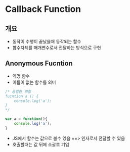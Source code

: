 # Callback Function

## 개요
* 동작이 수행이 끝났을때 동작되는 함수
* 함수자체를 매개변수로서 전달하는 방식으로 구현

## Anonymous Fucntion
* 익명 함수
* 이름이 없는 함수를 의미

```javascript
/* 동일한 역할
fucntion a () {
    console.log('a');
}
*/

var a = function(){
    console.log('a');
}
```

* JS에서 함수는 값으로 볼수 있음 ==> 인자로서 전달할 수 있음
* 호출할때는 값 뒤에 소괄호 기입